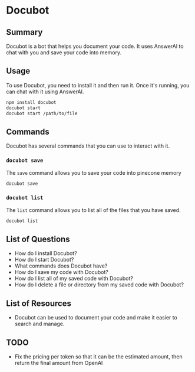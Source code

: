 # Docubot

## Summary
Docubot is a bot that helps you document your code. It uses AnswerAI to chat with you and save your code into memory.

## Usage
To use Docubot, you need to install it and then run it. Once it's running, you can chat with it using AnswerAI.

```bash
npm install docubot
docubot start
docubot start /path/to/file
```

## Commands
Docubot has several commands that you can use to interact with it.

### `docubot save`
The `save` command allows you to save your code into pinecone memory

```bash
docubot save 
```

### `docubot list`
The `list` command allows you to list all of the files that you have saved.

```bash
docubot list
```

## List of Questions
- How do I install Docubot?
- How do I start Docubot?
- What commands does Docubot have?
- How do I save my code with Docubot?
- How do I list all of my saved code with Docubot?
- How do I delete a file or directory from my saved code with Docubot?

## List of Resources
- Docubot can be used to document your code and make it easier to search and manage.

## TODO
- Fix the pricing per token so that it can be the estimated amount, then return the final amount from OpenAI